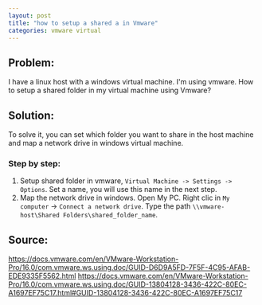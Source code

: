 ```yaml
---
layout: post
title: "how to setup a shared a in Vmware"
categories: vmware virtual
---
```


## Problem: 

I have a linux host with a windows virtual machine. I'm using vmware.
How to setup a shared folder in my virtual machine using Vmware?

## Solution:
To solve it, you can set which folder you want to share in the host machine and map a network drive in windows virtual machine. 

### Step by step:

1. Setup shared folder in vmware, `Virtual Machine -> Settings -> Options`. Set a name, you will use this name in the next step.
2. Map the network drive in windows.
Open My PC. Right clic in `My computer` -> `Connect a network drive`.
Type the path `\\vmware-host\Shared Folders\shared_folder_name`.



## Source:
<https://docs.vmware.com/en/VMware-Workstation-Pro/16.0/com.vmware.ws.using.doc/GUID-D6D9A5FD-7F5F-4C95-AFAB-EDE9335F5562.html>
<https://docs.vmware.com/en/VMware-Workstation-Pro/16.0/com.vmware.ws.using.doc/GUID-13804128-3436-422C-80EC-A1697EF75C17.html#GUID-13804128-3436-422C-80EC-A1697EF75C17>